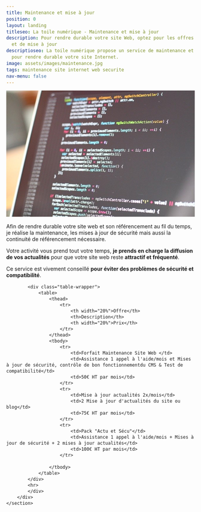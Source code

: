 ```yaml
---
title: Maintenance et mise à jour
position: 0
layout: landing
titleseo: La toile numérique - Maintenance et mise à jour
description: Pour rendre durable votre site Web, optez pour les offres de maintenance
  et de mise à jour
descriptioseo: La toile numérique propose un service de maintenance et mise à jour
  pour rendre durable votre site Internet.
image: assets/images/maintenance.jpg
tags: maintenance site internet web securite
nav-menu: false
---
```


<!-- Main -->
<div id="main">

<!-- One -->
<section id="one" class="spotlights">
	<section>
		<a href="#" class="image">
			<img src="assets/images/maintenance.jpg" alt="maintenance savenay web internet TPE PME pontchateau saint nazaire" data-position="center center" />
		</a>
		<div class="content">
			<div class="inner">
			<p>Afin de rendre durable votre site web et son référencement au fil du temps, je réalise la maintenance, les mises à jour de sécurité mais aussi la continuité de référencement nécessaire.</p>
			<p>Votre activité vous prend tout votre temps, <b>je prends en charge la diffusion de vos actualités</b> pour que votre site web reste <b>attractif et fréquenté</b>.</p>
			<p>Ce service est vivement conseillé <b>pour éviter des problèmes de sécurité et compatibilité</b>.</p>

			<div class="table-wrapper">
				<table>
					<thead>
						<tr>
							<th width="20%">Offre</th>
							<th>Description</th>
							<th width="20%">Prix</th>
						</tr>
					</thead>
					<tbody>
						<tr>
							<td>Forfait Maintenance Site Web </td>
							<td>Assistance 1 appel à l'aide/mois et Mises à jour de sécurité, contrôle de bon fonctionnementdu CMS & Test de compatibilité</td>
							<td>50€ HT par mois</td>
						</tr>
						<tr>
							<td>Mise à jour actualités 2x/mois</td>
							<td>2 Mise à jour d'actualités du site ou blog</td>
							<td>75€ HT par mois</td>
						</tr>								
						<tr>
							<td>Pack "Actu et Sécu"</td>
							<td>Assistance 1 appel à l'aide/mois + Mises à jour de sécurité + 2 mises à jour actualités</td>
							<td>100€ HT par mois</td>
						</tr>						

					</tbody>							
				</table>
			</div>
			<hr>
			</div>
		</div>
	</section>
</section>

</div>
